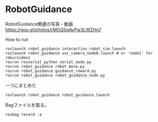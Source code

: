 # RobotGuidance

RobotGuidance関連の写真・動画  
https://goo.gl/photos/rMGQ5qAvPw3LWZHn7

How to run
```
roslaunch robot_guidance interaction_robot_sim.launch
roslaunch robot_guidance uvc_camera_node0.launch # or 'node1' for /dev/video1
rosrun rosserial_python serial_node.py
rosrun robot_guidance robot_move.py
rosrun robot_guidance guidance_reward.py
rosrun robot_guidance robot_guidance_node.py
```

一つにまとめた
```
roslaunch robot_guidance robot_guidance.launch
```

Bagファイルを取る。
```
rosbag record -a
```
